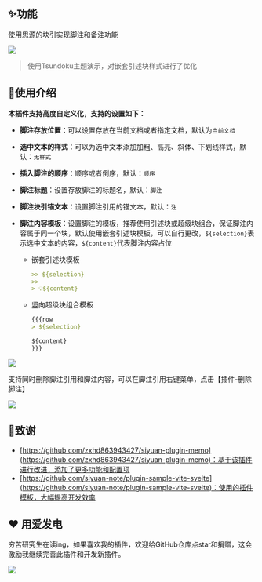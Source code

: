 ## ✨功能

使用思源的块引实现脚注和备注功能

![](https://fastly.jsdelivr.net/gh/Achuan-2/PicBed/assets/思源笔记脚注插件2-2024-11-18.gif)

> 使用Tsundoku主题演示，对嵌套引述块样式进行了优化

## 📝使用介绍

**本插件支持高度自定义化，支持的设置如下：**

- **脚注存放位置**：可以设置存放在当前文档或者指定文档，默认为`当前文档`
- **选中文本的样式**：可以为选中文本添加加粗、高亮、斜体、下划线样式，默认：`无样式`
- **插入脚注的顺序**：顺序或者倒序，默认：`顺序`
- **脚注标题**：设置存放脚注的标题名，默认：`脚注`
- **脚注块引锚文本**：设置脚注引用的锚文本，默认：`注`
- **脚注内容模板**：设置脚注的模板，推荐使用引述块或超级块组合，保证脚注内容属于同一个块，默认使用嵌套引述块模板，可以自行更改，`${selection}`表示选中文本的内容，`${content}`代表脚注内容占位

  - 嵌套引述块模板

    ```markdown
    >> ${selection}
    >> 
    > 💡${content}
    ```

  - 竖向超级块组合模板

    ```markdown
    {{{row
    > ${selection}
    
    ${content}
    }}}
    ```

![](https://fastly.jsdelivr.net/gh/Achuan-2/PicBed/assets/PixPin_2024-11-18_16-46-42-2024-11-18.png)

支持同时删除脚注引用和脚注内容，可以在脚注引用右键菜单，点击【插件-删除脚注】

![](https://fastly.jsdelivr.net/gh/Achuan-2/PicBed/assets/PixPin_2024-11-18_16-39-18-2024-11-18.png)


## 🙏致谢

* [https://github.com/zxhd863943427/siyuan-plugin-memo](https://github.com/zxhd863943427/siyuan-plugin-memo)：基于该插件进行改进，添加了更多功能和配置项
* [https://github.com/siyuan-note/plugin-sample-vite-svelte](https://github.com/siyuan-note/plugin-sample-vite-svelte)：使用的插件模板，大幅提高开发效率

## ❤️ 用爱发电

穷苦研究生在读ing，如果喜欢我的插件，欢迎给GitHub仓库点star和捐赠，这会激励我继续完善此插件和开发新插件。

![](https://fastly.jsdelivr.net/gh/Achuan-2/PicBed/assets/20241118182532-2024-11-18.png)
